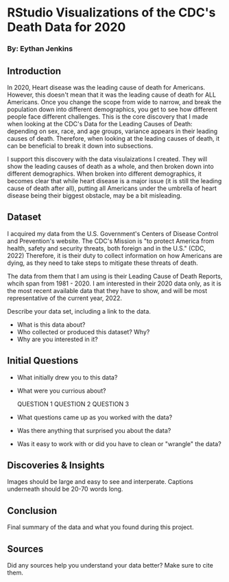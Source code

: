# RStudio Visualizations of the CDC's Death Data for 2020
### By: Eythan Jenkins

## Introduction

In 2020, Heart disease was the leading cause of death for Americans. However, this doesn't mean that it was the leading cause of death for ALL Americans. Once you change the scope from wide to narrow, and break the population down into different demographics, you get to see how different people face different challenges. This is the core discovery that I made when looking at the CDC's Data for the Leading Causes of Death: depending on sex, race, and age groups, variance appears in their leading causes of death. Therefore, when looking at the leading causes of death, it can be beneficial to break it down into subsections. 

I support this discovery with the data visulaizations I created. They will show the leading causes of death as a whole, and then broken down into different demographics. When broken into different demographics, it becomes clear that while heart disease is a major issue (it is still the leading cause of death after all), putting all Americans under the umbrella of heart disease being their biggest obstacle, may be a bit misleading.

## Dataset

I acquired my data from the U.S. Government's Centers of Disease Control and Prevention's website. The CDC's Mission is "to protect America from health, safety and security threats, both foreign and in the U.S." (CDC, 2022) Therefore, it is their duty to collect information on how Americans are dying, as they need to take steps to mitigate these threats of death.

The data from them that I am using is their Leading Cause of Death Reports, whcih span from 1981 - 2020. I am interested in their 2020 data only, as it is the most recent available data that they have to show, and will be most representative of the current year, 2022.

Describe your data set, including a link to the data. 
- What is this data about?
- Who collected or produced this dataset? Why?
- Why are you interested in it?

## Initial Questions

- What initially drew you to this data? 
- What were you currious about? 

    QUESTION 1
    QUESTION 2
    QUESTION 3
  
- What questions came up as you worked with the data? 
- Was there anything that surprised you about the data?
- Was it easy to work with or did you have to clean or "wrangle" the data?

## Discoveries & Insights

Images should be large and easy to see and interperate. 
Captions underneath should be 20-70 words long.

## Conclusion

Final summary of the data and what you found during this project.

## Sources

Did any sources help you understand your data better? Make sure to cite them.
